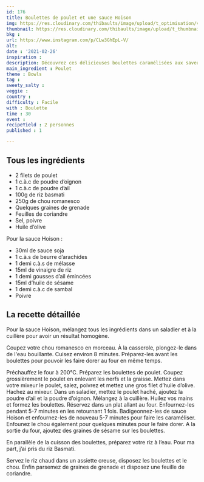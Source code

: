 ```yaml
---
id: 176
title: Boulettes de poulet et une sauce Hoison
img: https://res.cloudinary.com/thibaults/image/upload/t_optimisation/v1614447420/Recipes/20210226_boulettes_poulet_hoison.jpg
thumbnail: https://res.cloudinary.com/thibaults/image/upload/t_thumbnail_josie/v1614447420/Recipes/20210226_boulettes_poulet_hoison.jpg
bkg : 
url: https://www.instagram.com/p/CLw3GhEpL-V/
alt: 
date : '2021-02-26'
inspiration : 
description: Découvrez ces délicieuses boulettes caramélisées aux saveurs asiatiques
main_ingredient : Poulet
theme : Bowls
tag : 
sweety_salty : 
veggie :
country : 
difficulty : Facile
with : Boulette
time : 30
event : 
recipeYield : 2 personnes
published : 1

---
```


## Tous les ingrédients
 - 2 filets de poulet
 - 1 c.à.c de poudre d’oignon
 - 1 c.à.c de poudre d’ail
 - 100g de riz basmati
 - 250g de chou romanesco
 - Quelques graines de grenade
 - Feuilles de coriandre
 - Sel, poivre
 - Huile d’olive

Pour la sauce Hoison :
 - 30ml de sauce soja
 - 1 c.à.s de beurre d’arachides
 - 1 demi c.à.s de mélasse
 - 15ml de vinaigre de riz
 - 1 demi gousses d’ail émincées
 - 15ml d’huile de sésame
 - 1 demi c.à.c de sambal
 - Poivre

## La recette détaillée
Pour la sauce Hoison, mélangez tous les ingrédients dans un saladier et à la cuillère pour avoir un résultat homogène.

Coupez votre chou romanesco en morceau. À la casserole, plongez-le dans de l'eau bouillante. Cuisez environ 8 minutes. Préparez-les avant les boulettes pour pouvoir les faire dorer au four en même temps.

Préchauffez le four à 200°C. Préparez les boulettes de poulet. Coupez grossièrement le poulet en enlevant les nerfs et la graisse. Mettez dans votre mixeur le poulet, salez, poivrez et mettez une gros filet d’huile d’olive. Hachez au mixeur. Dans un saladier, mettez le poulet haché, ajoutez la poudre d’ail et la poudre d’oignon. Mélangez à la cuillère. Huilez vos mains et formez les boulettes. Réservez dans un plat allant au four.  Enfournez-les pendant 5-7 minutes en les retournant 1 fois. Badigeonnez-les de sauce Hoison et enfournez-les de nouveau 5-7 minutes pour faire les caraméliser. Enfounez le chou également pour quelques minutes pour le faire dorer. A la sortie du four, ajoutez des graines de sésame sur les boulettes.

En parallèle de la cuisson des boulettes, préparez votre riz à l’eau. Pour ma part, j’ai pris du riz Basmati.

Servez le riz chaud dans un assiette creuse, disposez les boulettes et le chou. Enfin parsemez de graines de grenade et disposez une feuille de coriandre.